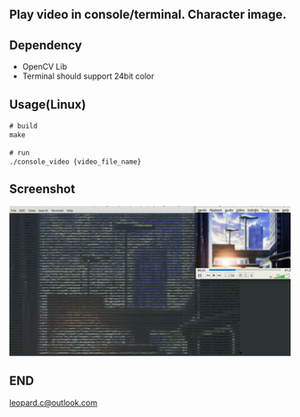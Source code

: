 ## Play video in console/terminal. Character image.

## Dependency

+ OpenCV Lib
+ Terminal should support 24bit color

## Usage(Linux)

```shell
# build
make

# run 
./console_video {video_file_name}
```

## Screenshot

![001](assets/README/001.png) 

## END

<leopard.c@outlook.com>

